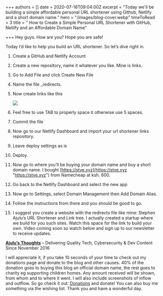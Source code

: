 +++
authors = []
date = 2020-07-16T09:04:00Z
excerpt = "Today we'll be building a simple affordable personal URL shortener using Github, Netlify and a short domain name."
hero = "/images/blog-cover.webp"
timeToRead = 3
title = " How to Create a Simple Personal URL Shortener with GitHub, Netlify and an Affordable Domain Name"

+++
Hey guys. How are you? Hope you are safe!

Today I’d like to help you build an URL shortener. So let’s dive right in.

 1. Create a GitHub and Netlify Account
 2. Create a new repository, name it whatever you like. Mine is links.
 3. Go to Add File and click Create New File
 4. Name the file _redirects.
 5. Now create links like this

    ![](/images/screenshot_2020-07-14-stephenajulu-links2.png)
 6. Feel free to use TAB to properly space it otherwise use 5 spaces.
 7. Commit the file
 8. Now go to our Netlify Dashboard and import your url shortener links repository.
 9. Leave deploy settings as is
10. Deploy.
11. Now go to where you’ll be buying your domain name and buy a short domain name. I bought [https://stve.xyz](https://stve.xyz "https://stve.xyz") from Namecheap at ksh. 600.
12. Go back to the Netlify Dashboard and select the new app
13. Now go to Settings, select Domain Management then Add Domain Alias.
14. Follow the instructions from there and you should be good to go.
15. I suggest you create a website with the redirects file like mine: Stephen Ajulu’s URL Shortener and Link tree. I actually created a startup where we build for you such sites. Watch this space for the link to build your own. Video coming soon so watch below and sign up to our newsletter to receive updates.

[**Ajulu’s Thoughts**](https://ajulusthoughts.wordpress.com "Ajulu's Thoughts") – Delivering Quality Tech, Cybersecurity & Dev Content Since November 2016

I will appreciate it, if you take 10 seconds of your time to check out my donations page and donate to the blog and other causes. 40% of the donation goes to buying this blog an official domain name, the rest goes to charity eg supporting children homes. Any amount received will be shown, from whom and to where it went. I will also include screenshots of inflow and outflow. So go check it out: [Donations](https://ajulusthoughts.wordpress.com/donate "Donations") and donate! You can also buy me something via the wishing list. Thank you and have a wonderful day.
